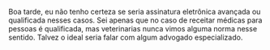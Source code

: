 
Boa tarde, eu não tenho certeza se seria assinatura eletrônica avançada ou qualificada nesses casos. Sei apenas que no caso de receitar médicas para pessoas é qualificada, mas veterinarias nunca vimos alguma norma nesse sentido. Talvez o ideal seria falar com algum advogado especializado.